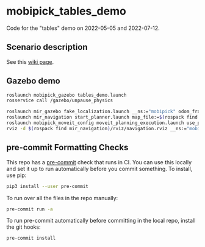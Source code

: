 mobipick_tables_demo
====================

Code for the "tables" demo on 2022-05-05 and 2022-07-12.

Scenario description
--------------------

See this [wiki page](https://git.ni.dfki.de/mobipick/documentation/-/wikis/Mobipick-tables-demo).


Gazebo demo
-----------

```bash
roslaunch mobipick_gazebo tables_demo.launch
rosservice call /gazebo/unpause_physics

roslaunch mir_gazebo fake_localization.launch __ns:="mobipick" odom_frame_id:="mobipick/odom" base_frame_id:="mobipick/base_footprint"
roslaunch mir_navigation start_planner.launch map_file:=$(rospack find pbr_maps)/maps/tables_demo/tables_demo.yaml prefix:="mobipick/"
roslaunch mobipick_moveit_config moveit_planning_execution.launch use_pointcloud:=true simulation:=true
rviz -d $(rospack find mir_navigation)/rviz/navigation.rviz __ns:="mobipick"
```


pre-commit Formatting Checks
----------------------------

This repo has a [pre-commit](https://pre-commit.com/) check that runs in CI.
You can use this locally and set it up to run automatically before you commit
something. To install, use pip:

```bash
pip3 install --user pre-commit
```

To run over all the files in the repo manually:

```bash
pre-commit run -a
```

To run pre-commit automatically before committing in the local repo, install the git hooks:

```bash
pre-commit install
